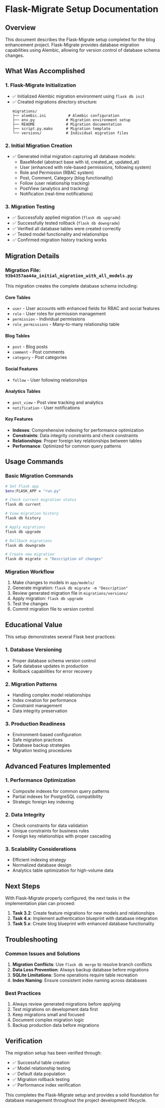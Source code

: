 # Flask-Migrate Setup Documentation

## Overview

This document describes the Flask-Migrate setup completed for the blog enhancement project. Flask-Migrate provides database migration capabilities using Alembic, allowing for version control of database schema changes.

## What Was Accomplished

### 1. Flask-Migrate Initialization
- ✅ Initialized Alembic migration environment using `flask db init`
- ✅ Created migrations directory structure:
  ```
  migrations/
  ├── alembic.ini          # Alembic configuration
  ├── env.py              # Migration environment setup
  ├── README              # Migration documentation
  ├── script.py.mako      # Migration template
  └── versions/           # Individual migration files
  ```

### 2. Initial Migration Creation
- ✅ Generated initial migration capturing all database models:
  - BaseModel (abstract base with id, created_at, updated_at)
  - User (enhanced with role-based permissions, following system)
  - Role and Permission (RBAC system)
  - Post, Comment, Category (blog functionality)
  - Follow (user relationship tracking)
  - PostView (analytics and tracking)
  - Notification (real-time notifications)

### 3. Migration Testing
- ✅ Successfully applied migration (`flask db upgrade`)
- ✅ Successfully tested rollback (`flask db downgrade`)
- ✅ Verified all database tables were created correctly
- ✅ Tested model functionality and relationships
- ✅ Confirmed migration history tracking works

## Migration Details

### Migration File: `93b4357aa44a_initial_migration_with_all_models.py`

This migration creates the complete database schema including:

#### Core Tables
- `user` - User accounts with enhanced fields for RBAC and social features
- `role` - User roles for permission management
- `permission` - Individual permissions
- `role_permissions` - Many-to-many relationship table

#### Blog Tables
- `post` - Blog posts
- `comment` - Post comments
- `category` - Post categories

#### Social Features
- `follow` - User following relationships

#### Analytics Tables
- `post_view` - Post view tracking and analytics
- `notification` - User notifications

#### Key Features
- **Indexes**: Comprehensive indexing for performance optimization
- **Constraints**: Data integrity constraints and check constraints
- **Relationships**: Proper foreign key relationships between tables
- **Performance**: Optimized for common query patterns

## Usage Commands

### Basic Migration Commands
```bash
# Set Flask app
$env:FLASK_APP = "run.py"

# Check current migration status
flask db current

# View migration history
flask db history

# Apply migrations
flask db upgrade

# Rollback migrations
flask db downgrade

# Create new migration
flask db migrate -m "Description of changes"
```

### Migration Workflow
1. Make changes to models in `app/models/`
2. Generate migration: `flask db migrate -m "Description"`
3. Review generated migration file in `migrations/versions/`
4. Apply migration: `flask db upgrade`
5. Test the changes
6. Commit migration file to version control

## Educational Value

This setup demonstrates several Flask best practices:

### 1. Database Versioning
- Proper database schema version control
- Safe database updates in production
- Rollback capabilities for error recovery

### 2. Migration Patterns
- Handling complex model relationships
- Index creation for performance
- Constraint management
- Data integrity preservation

### 3. Production Readiness
- Environment-based configuration
- Safe migration practices
- Database backup strategies
- Migration testing procedures

## Advanced Features Implemented

### 1. Performance Optimization
- Composite indexes for common query patterns
- Partial indexes for PostgreSQL compatibility
- Strategic foreign key indexing

### 2. Data Integrity
- Check constraints for data validation
- Unique constraints for business rules
- Foreign key relationships with proper cascading

### 3. Scalability Considerations
- Efficient indexing strategy
- Normalized database design
- Analytics table optimization for high-volume data

## Next Steps

With Flask-Migrate properly configured, the next tasks in the implementation plan can proceed:

1. **Task 3.2**: Create feature migrations for new models and relationships
2. **Task 4.x**: Implement authentication blueprint with database integration
3. **Task 5.x**: Create blog blueprint with enhanced database functionality

## Troubleshooting

### Common Issues and Solutions

1. **Migration Conflicts**: Use `flask db merge` to resolve branch conflicts
2. **Data Loss Prevention**: Always backup database before migrations
3. **SQLite Limitations**: Some operations require table recreation
4. **Index Naming**: Ensure consistent index naming across databases

### Best Practices

1. Always review generated migrations before applying
2. Test migrations on development data first
3. Keep migrations small and focused
4. Document complex migration logic
5. Backup production data before migrations

## Verification

The migration setup has been verified through:
- ✅ Successful table creation
- ✅ Model relationship testing
- ✅ Default data population
- ✅ Migration rollback testing
- ✅ Performance index verification

This completes the Flask-Migrate setup and provides a solid foundation for database management throughout the project development lifecycle.